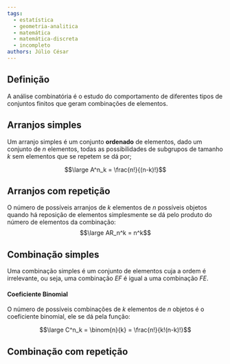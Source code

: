 ```yaml
---
tags:
  - estatística
  - geometria-analitica
  - matemática
  - matemática-discreta
  - incompleto
authors: Júlio César
---
```

## Definição

A análise combinatória é o estudo do comportamento de diferentes tipos de conjuntos finitos que geram combinações de elementos.

## Arranjos simples

Um arranjo simples é um conjunto **ordenado** de elementos, dado um conjunto de $n$ elementos, todas as possibilidades de subgrupos de tamanho $k$  sem elementos que se repetem se dá por;

$$\large A^n_k = \frac{n!}{(n-k)!}$$
## Arranjos com repetição

O número de possíveis arranjos de $k$ elementos de $n$ possíveis objetos quando há reposição de elementos simplesmente se dá pelo produto do número de elementos da combinação:
$$\large AR_n^k = n^k$$
## Combinação simples

Uma combinação simples é um conjunto de elementos cuja a ordem é irrelevante, ou seja, uma combinação $EF$ é igual a uma combinação $FE$.
#### Coeficiente Binomial
O número de possíveis combinações de $k$ elementos de $n$ objetos é o coeficiente binomial, ele se dá pela função:

$$\large C^n_k = \binom{n}{k} = \frac{n!}{k!(n-k)!}$$

## Combinação com repetição